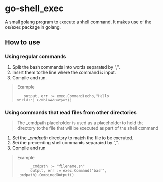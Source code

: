 # go-shell_exec
A small golang program to execute a shell command. It makes use of the os/exec package in golang.

## How to use
### Using regular commands
1. Split the bash commands into words separated by ",".
2. Insert them to the line where the command is input.
3. Compile and run.

>Example
>
>        output, err := exec.Command(echo,"Hello World!").CombinedOutput()


### Using commands that read files from other directories
> The _cmdpath placeholder is used as a placeholder to hold the directory to the file that will be executed as part of the shell command

1. Set the __cmdpath_ directory to match the file to be executed.
2. Set the preceeding shell commands separated by ",".
3. Compile and run
> Example
>
>           _cmdpath := "filename.sh" 
>           output, err := exec.Command("bash", _cmdpath).CombinedOutput()

